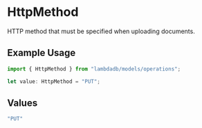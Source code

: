 # HttpMethod

HTTP method that must be specified when uploading documents.

## Example Usage

```typescript
import { HttpMethod } from "lambdadb/models/operations";

let value: HttpMethod = "PUT";
```

## Values

```typescript
"PUT"
```